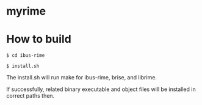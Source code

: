 # myrime
How to build 
=============

```$ cd ibus-rime```

```$ install.sh```

The install.sh will run make for ibus-rime, brise, and librime.

If successfully, related binary executable and object files will be installed in correct paths then. 

